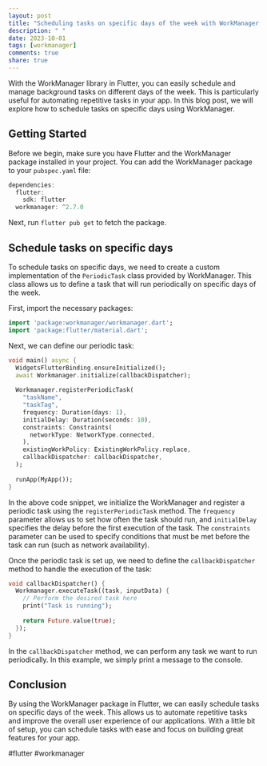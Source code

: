 ```yaml
---
layout: post
title: "Scheduling tasks on specific days of the week with WorkManager in Flutter"
description: " "
date: 2023-10-01
tags: [workmanager]
comments: true
share: true
---
```


With the WorkManager library in Flutter, you can easily schedule and manage background tasks on different days of the week. This is particularly useful for automating repetitive tasks in your app. In this blog post, we will explore how to schedule tasks on specific days using WorkManager.

## Getting Started

Before we begin, make sure you have Flutter and the WorkManager package installed in your project. You can add the WorkManager package to your `pubspec.yaml` file:

```dart
dependencies:
  flutter:
    sdk: flutter
  workmanager: ^2.7.0
```

Next, run `flutter pub get` to fetch the package.

## Schedule tasks on specific days

To schedule tasks on specific days, we need to create a custom implementation of the `PeriodicTask` class provided by WorkManager. This class allows us to define a task that will run periodically on specific days of the week.

First, import the necessary packages:

```dart
import 'package:workmanager/workmanager.dart';
import 'package:flutter/material.dart';
```

Next, we can define our periodic task:

```dart
void main() async {
  WidgetsFlutterBinding.ensureInitialized();
  await Workmanager.initialize(callbackDispatcher);
  
  Workmanager.registerPeriodicTask(
    "taskName", 
    "taskTag",
    frequency: Duration(days: 1),
    initialDelay: Duration(seconds: 10),
    constraints: Constraints(
      networkType: NetworkType.connected,
    ),
    existingWorkPolicy: ExistingWorkPolicy.replace,
    callbackDispatcher: callbackDispatcher,
  );
  
  runApp(MyApp());
}
```

In the above code snippet, we initialize the WorkManager and register a periodic task using the `registerPeriodicTask` method. The `frequency` parameter allows us to set how often the task should run, and `initialDelay` specifies the delay before the first execution of the task. The `constraints` parameter can be used to specify conditions that must be met before the task can run (such as network availability).

Once the periodic task is set up, we need to define the `callbackDispatcher` method to handle the execution of the task:

```dart
void callbackDispatcher() {
  Workmanager.executeTask((task, inputData) {
    // Perform the desired task here
    print("Task is running");
  
    return Future.value(true);
  });
}
```

In the `callbackDispatcher` method, we can perform any task we want to run periodically. In this example, we simply print a message to the console.

## Conclusion

By using the WorkManager package in Flutter, we can easily schedule tasks on specific days of the week. This allows us to automate repetitive tasks and improve the overall user experience of our applications. With a little bit of setup, you can schedule tasks with ease and focus on building great features for your app.

#flutter #workmanager